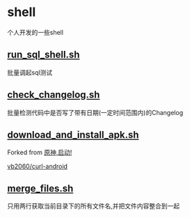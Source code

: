 # shell

个人开发的一些shell

## [run_sql_shell.sh](./run_sql_shell/run_sql_shell.sh)

批量调起sql测试

## [check_changelog.sh](./check_changelog/check_changelog.sh)

批量检测代码中是否写了带有日期(一定时间范围内)的Changelog

## [download_and_install_apk.sh](./download_and_install_apk/download_and_install_apk.sh)

Forked from [原神,启动!](https://github.com/liuran001/mihoyo_module)

[vb2060/curl-android](https://github.com/vvb2060/curl-android)

## [merge_files.sh](./merge_files/merge_files.sh)

只用两行获取当前目录下的所有文件名,并把文件内容整合到一起